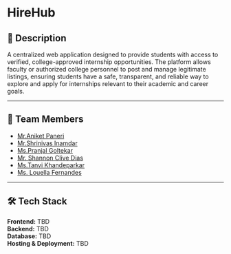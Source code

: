 # HireHub

## 📌 Description
A centralized web application designed to provide students with access to verified, college-approved internship opportunities. The platform allows faculty or authorized college personnel to post and manage legitimate listings, ensuring students have a safe, transparent, and reliable way to explore and apply for internships relevant to their academic and career goals.

---

## 👥 Team Members
- [Mr.Aniket Paneri](https://github.com/shock-wave-code)
- [Mr.Shrinivas Inamdar](https://github.com/ShrinivasInamdar)
- [Ms.Pranjal Goltekar](https://github.com/pgoltekar9)
- [Mr. Shannon Clive Dias](https://github.com/shannonclidias)
- [Ms.Tanvi Khandeparkar](https://github.com/tangerine05)
- [Ms. Louella Fernandes](https://github.com/4ella)

---

## 🛠 Tech Stack
**Frontend:** TBD  
**Backend:** TBD  
**Database:** TBD  
**Hosting & Deployment:** TBD
